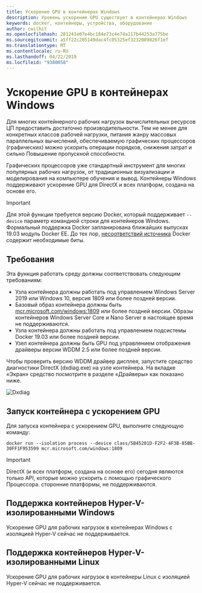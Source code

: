 ```yaml
---
title: Ускорение GPU в контейнерах Windows
description: Уровень ускорение GPU существует в контейнерах Windows
keywords: docker, контейнеры, устройства, оборудование
author: cwilhit
ms.openlocfilehash: 281241e07e4bc184e73c4e74a117b44253a775be
ms.sourcegitcommit: a5ff22c205149dac4fc05325ef3232089826f1ef
ms.translationtype: MT
ms.contentlocale: ru-RU
ms.lasthandoff: 04/22/2019
ms.locfileid: "9380058"
---
```

# <a name="gpu-acceleration-in-windows-containers"></a>Ускорение GPU в контейнерах Windows

Для многих контейнерного рабочих нагрузок вычислительных ресурсов ЦП предоставить достаточно производительности. Тем не менее для конкретных классов рабочей нагрузки, питания жанру массовых параллельных вычислений, обеспечиваемую графических процессоров (графических) можно ускорить операции порядков, снижения затрат и сильно Повышение пропускной способности.

Графических процессоров уже стандартный инструмент для многих популярных рабочих нагрузок, от традиционных визуализации и моделирования на компьютере обучения и вывод. Контейнеры Windows поддерживают ускорение GPU для DirectX и всех платформ, создана на основе его.

> [!IMPORTANT]
> Для этой функции требуется версию Docker, который поддерживает `--device` параметр командной строки для контейнеров Windows. Формальный поддержка Docker запланирована ближайших выпусках 19.03 модуль Docker EE. До тех пор, [несоответствий источника](https://master.dockerproject.org/) Docker содержит необходимые биты.

## <a name="requirements"></a>Требования

Эта функция работать среду должны соответствовать следующим требованиям:

- Узла контейнера должны работать под управлением Windows Server 2019 или Windows 10, версия 1809 или более поздней версии.
- Базовый образ контейнера должны быть [mcr.microsoft.com/windows:1809](https://hub.docker.com/_/microsoft-windowsfamily-windows) или более поздней версии. Образы контейнеров Windows Server Core и Nano Server в настоящее время не поддерживаются.
- Узла контейнера должны работать под управлением подсистемы Docker 19.03 или более поздней версии.
- Узел контейнера должны быть GPU под управлением отображения драйверы версии WDDM 2.5 или более поздней версии.

Чтобы проверить версию WDDM драйвер дисплея, запустите средство диагностики DirectX (dxdiag.exe) на узле контейнера. На вкладке «Экран» средство посмотрите в разделе «Драйверы» как показано ниже.

![Dxdiag](media/dxdiag.png)

## <a name="run-a-container-with-gpu-acceleration"></a>Запуск контейнера с ускорением GPU

Для запуска контейнера с ускорением GPU, выполните следующую команду:

```shell
docker run --isolation process --device class/5B45201D-F2F2-4F3B-85BB-30FF1F953599 mcr.microsoft.com/windows:1809
```

> [!IMPORTANT]
> DirectX (и всех платформ, создана на основе его) сегодня являются только API, которые можно ускорить с помощью графического Процессора. сторонние платформы, не поддерживаются.

## <a name="hyper-v-isolated-windows-container-support"></a>Поддержка контейнеров Hyper-V-изолированными Windows

Ускорение GPU для рабочих нагрузок в контейнерах Windows с изоляцией Hyper-V сейчас не поддерживается.

## <a name="hyper-v-isolated-linux-container-support"></a>Поддержка контейнеров Hyper-V-изолированными Linux

Ускорение GPU для рабочих нагрузок в контейнеры Linux с изоляцией Hyper-V сейчас не поддерживается.
